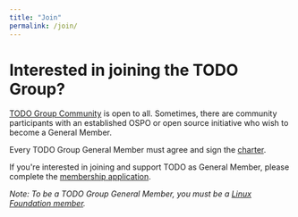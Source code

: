 ```yaml
---
title: "Join"
permalink: /join/
---
```


# Interested in joining the TODO Group?

[TODO Group Community](https://todogroup.org/community/) is open to all. Sometimes, there are community participants with an established OSPO or open source initiative who wish to become a General Member.

Every TODO Group General Member must agree and sign the [charter](https://github.com/todogroup/charter).

If you're interested in joining and support TODO as General Member, please complete the [membership application](https://joinnow.todogroup.org/).

*Note: To be a TODO Group General Member, you must be a [Linux Foundation member](https://www.linuxfoundation.org/members/join).*
